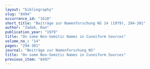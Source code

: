 ```yaml
---
layout: "bibliography"
slug: "8494"
occurrence_id: "1618"
short_title: "Beiträge zur Namenforschung NS 14 (1979), 294-301"
author: "Zadok, Ran"
publication_year: "1979"
title: "On some Non-Semitic Names in Cuneiform Sources"
volume_no_: "14"
pages: "294-301"
journal: "Beiträge zur Namenforschung NS"
title: "On some Non-Semitic Names in Cuneiform Sources"
previous_item: "8497"
---
```

